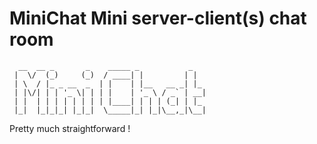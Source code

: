 # MiniChat Mini server-client(s) chat room

```
  __  __ _       _    _____ _           _   
 |  \/  (_)     (_)  / ____| |         | |  
 | \  / |_ _ __  _  | |    | |__   __ _| |_ 
 | |\/| | | '_ \| | | |    | '_ \ / _` | __|
 | |  | | | | | | | | |____| | | | (_| | |_ 
 |_|  |_|_|_| |_|_|  \_____|_| |_|\__,_|\__|
```

Pretty much straightforward !
